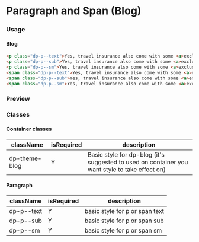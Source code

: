 # Paragraph and Span (Blog)

### Usage

#### Blog

```html
<p class="dp-p--text">Yes, travel insurance also come with some <a>exclusive</a> discounts</p>
<p class="dp-p--sub">Yes, travel insurance also come with some <a>exclusive</a> discounts</p>
<p class="dp-p--sm">Yes, travel insurance also come with some <a>exclusive</a> discounts</p>
<span class="dp-p--text">Yes, travel insurance also come with some <a>exclusive</a> discounts</span>
<span class="dp-p--sub">Yes, travel insurance also come with some <a>exclusive</a> discounts</span>
<span class="dp-p--sm">Yes, travel insurance also come with some <a>exclusive</a> discounts</span>
```

### Preview
<!-- STORY -->

### Classes

#### Container classes
| className | isRequired | description |
|---------- |------------ | ------------ |
| dp-theme-blog |     Y     | Basic style for dp-blog (it's suggested to used on container you want style to take effect on) |

#### Paragraph
| className | isRequired | description |
|---------- |------------ | ------------ |
| dp-p--text| Y     | basic style for p or span text |
| dp-p--sub| Y      | basic style for p or span sub |
| dp-p--sm| Y       | basic style for p or span sm   |
